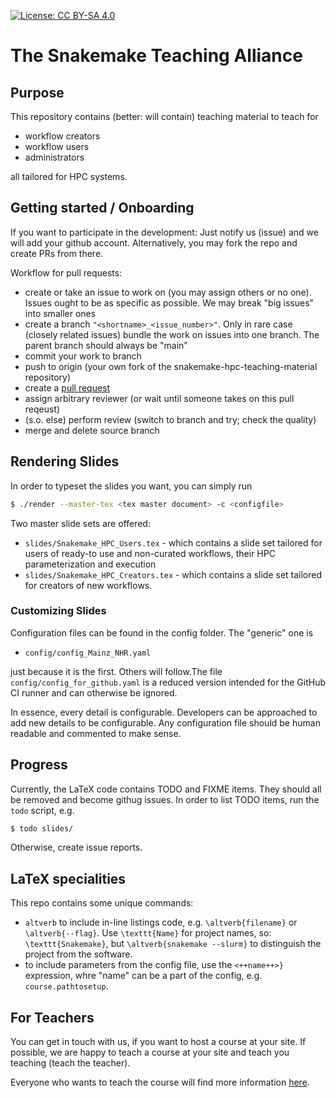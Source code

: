 [![License: CC BY-SA 4.0](https://img.shields.io/badge/License-CC_BY--SA_4.0-lightgrey.svg)](https://creativecommons.org/licenses/by-sa/4.0/)

# The Snakemake Teaching Alliance

## Purpose

This repository contains (better: will contain) teaching material to teach for

- workflow creators
- workflow users
- administrators

all tailored for HPC systems.

## Getting started / Onboarding

If you want to participate in the development: Just notify us (issue) and we will add your github account. Alternatively, you may fork the repo and create PRs from there.

Workflow for pull requests:

- create or take an issue to work on (you may assign others or no one). Issues ought to be as specific as possible. We may break "big issues" into smaller ones
- create a branch `"<shortname>_<issue_number>"`. Only in rare case (closely related issues) bundle the work on issues into one branch. The parent branch should always be "main"
- commit your work to branch
- push to origin (your own fork of the snakemake-hpc-teaching-material repository)
- create a [pull request](https://docs.github.com/en/pull-requests/collaborating-with-pull-requests/proposing-changes-to-your-work-with-pull-requests/creating-a-pull-request) 
- assign arbitrary reviewer (or wait until someone takes on this pull reqeust)
- (s.o. else) perform review (switch to branch and try; check the quality)
- merge and delete source branch

## Rendering Slides

In order to typeset the slides you want, you can simply run

```bash
$ ./render --master-tex <tex master document> -c <configfile>
```

Two master slide sets are offered:

- `slides/Snakemake_HPC_Users.tex` - which contains a slide set tailored for users of ready-to use and non-curated workflows, their HPC parameterization and execution
- `slides/Snakemake_HPC_Creators.tex` - which contains a slide set tailored for creators of new workflows.

### Customizing Slides

Configuration files can be found in the config folder. The "generic" one is

- `config/config_Mainz_NHR.yaml`

just because it is the first. Others will follow.The file `config/config_for_github.yaml` is a reduced version intended for the GitHub CI runner and can otherwise be ignored.

In essence, every detail is configurable. Developers can be approached to add new details to be configurable. Any configuration file should be human readable and commented to make sense. 

## Progress

Currently, the LaTeX code contains TODO and FIXME items. They should all be removed and become githug issues. In order to list TODO items, run the `todo` script, e.g.

```bash
$ todo slides/
``` 

Otherwise, create issue reports. 

## LaTeX specialities

This repo contains some unique commands:

- `altverb` to include in-line listings code, e.g. `\altverb{filename}` or `\altverb{--flag}`. Use `\texttt{Name}` for project names, so: `\texttt{Snakemake}`, but `\altverb{snakemake --slurm}` to distinguish the project from the software.
- to include parameters from the config file, use the `<++name++>}` expression, whre "name" can be a part of the config, e.g. `course.pathtosetup`.

## For Teachers

You can get in touch with us, if you want to host a course at your site. If possible, we are happy to teach a course at your site and teach you teaching (teach the teacher).

Everyone who wants to teach the course will find more information [here](https://github.com/cmeesters/snakemake-hpc-teaching-material/Teaching_Elsewhere.md).
